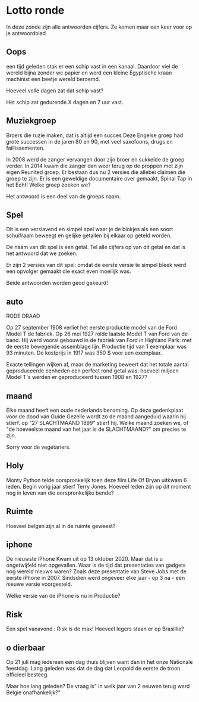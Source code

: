 # Lotto  ronde

In deze zonde zijn alle antwoorden cijfers.
Ze komen maar een keer voor op je antwoordblad


## Oops

een tijd geleden stak er een schip vast in een kanaal.
Daardoor viel de wereld bijna zonder wc papier en werd een kleine Egyptische kraan machinist
een beetje wereld beroemd.

Hoeveel volle dagen zat dat schip vast? 

Het schip zat gedurende X dagen en 7 uur vast.



## Muziekgroep
Broers die ruzie maken, dat is altijd een succes
Deze Engelse groep had grote successen in de jaren 80 en 90, 
met veel saxofoons, drugs en faillissementen.

In 2008 werd de zanger vervangen door zijn broer en sukkelde de groep verder.
In 2014 kwam die zanger dan weer terug op de proppen met zijn eigen Reunited groep.
Er bestaan dus nu 2 versies die allebei claimen die groep te zijn.
Er is een geweldige documentaire over gemaakt, Spinal Tap in het Echt!
Welke groep zoeken we?

Het antwoord is een deel van de groeps naam.

## Spel

Dit is een verslavend en simpel spel waar je de blokjes als een soort schuifraam beweegt en gelijke getallen bij elkaar op geteld worden.

De naam van dit spel is een getal.
Tel alle cijfers op van dit getal en dat is het antwoord dat we zoeken.

Er zijn 2 versies van dit spel: omdat de eerste versie te simpel bleek werd een opvolger gemaakt die exact even moeilijk was.

Beide antwoorden worden geod gekeurd!

## auto

RODE DRAAD

Op 27 september 1908 verliet het eerste productie model van de Ford Model T de fabriek.
Op 26 mei 1927 rolde laatste Model T van Ford van de band.
Hij werd vooral gebouwd in de fabriek van Ford in Highland Park: met de eerste bewegende assemblage lijn.
Productie tijd van 1 exemplaar was 93 minuten.
De kostprijs in 1917 was 350 $ voor een exemplaar.

Exacte tellingen wijken af, maar de marketing beweert dat het totale aantal 
geproduceerde eenheden 
een perfect rond getal was: hoeveel miljoen Model T's werden er geproduceerd tussen 1908 en 1927?

## maand

Elke maand heeft een oude nederlands benaming.
Op deze gedenkplaat voor de dood van Guide Gezelle wordt zo de maand aangeduid waarin hij stierf.
op "27 SLACHTMAAND 1899" stierf hij.
Welke maand zoeken we, of "de hoeveelste maand van het jaar is de SLACHTMAAND?" om precies te zijn.

Sorry voor de vegetariers. 

## Holy

Monty Python telde oorspronkelijk toen deze film Life Of Bryan uitkwam 6 leden.
Begin vorig jaar stierf Terry Jones.
Hoeveel leden zijn op dit moment nog in leven van die oorspronkelijke bende?

## Ruimte   

Hoeveel belgen zijn al in de ruimte geweest?

## iphone

De nieuwste iPhone Kwam uit op 13 oktober 2020.
Maar dat is u ongetwijfeld niet opgevallen.
Waar is de tijd dat presentaties van gadgets nog wereld nieuws waren?
Zoals deze presentatie van Steve Jobs met de eerste iPhone in 2007.
Sindsdien werd ongeveer elke jaar - op 3 na - een nieuwe versie voorgesteld.

Welke versie van de iPhone is nu in Productie?


## Risk

Een spel vanavond : Risk is de max!
Hoeveel legers staan er op Brasillie?


## o dierbaar

Op 21 juli mag iedereen een dag thuis blijven want dan in het onze Nationale feestdag.
Lang geleden was dat de dag dat Leopold de eerste de troon officieel besteeg.

Maar hoe lang geleden?
De vraag is" in welk jaar van 2 eeuwen terug werd Belgie onafhankelijk?"
 